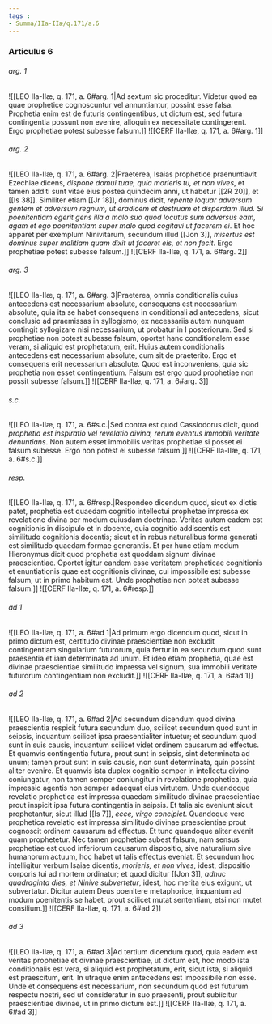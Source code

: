 ```yaml
---
tags : 
- Summa/IIa-IIæ/q.171/a.6
---
```


### Articulus 6

###### arg. 1
![[LEO IIa-IIæ, q. 171, a. 6#arg. 1|Ad sextum sic proceditur. Videtur quod ea quae prophetice cognoscuntur vel annuntiantur, possint esse falsa. Prophetia enim est de futuris contingentibus, ut dictum est, sed futura contingentia possunt non evenire, alioquin ex necessitate contingerent. Ergo prophetiae potest subesse falsum.]]
![[CERF IIa-IIæ, q. 171, a. 6#arg. 1]]

###### arg. 2
![[LEO IIa-IIæ, q. 171, a. 6#arg. 2|Praeterea, Isaias prophetice praenuntiavit Ezechiae dicens, *dispone domui tuae, quia morieris tu, et non vives*, et tamen additi sunt vitae eius postea quindecim anni, ut habetur [[2R 20]], et [[Is 38]]. Similiter etiam [[Jr 18]], dominus dicit, *repente loquar adversum gentem et adversum regnum, ut eradicem et destruam et disperdam illud. Si poenitentiam egerit gens illa a malo suo quod locutus sum adversus eam, agam et ego poenitentiam super malo quod cogitavi ut facerem ei*. Et hoc apparet per exemplum Ninivitarum, secundum illud [[Jon 3]], *misertus est dominus super malitiam quam dixit ut faceret eis, et non fecit*. Ergo prophetiae potest subesse falsum.]]
![[CERF IIa-IIæ, q. 171, a. 6#arg. 2]]

###### arg. 3
![[LEO IIa-IIæ, q. 171, a. 6#arg. 3|Praeterea, omnis conditionalis cuius antecedens est necessarium absolute, consequens est necessarium absolute, quia ita se habet consequens in conditionali ad antecedens, sicut conclusio ad praemissas in syllogismo; ex necessariis autem nunquam contingit syllogizare nisi necessarium, ut probatur in I posteriorum. Sed si prophetiae non potest subesse falsum, oportet hanc conditionalem esse veram, si aliquid est prophetatum, erit. Huius autem conditionalis antecedens est necessarium absolute, cum sit de praeterito. Ergo et consequens erit necessarium absolute. Quod est inconveniens, quia sic prophetia non esset contingentium. Falsum est ergo quod prophetiae non possit subesse falsum.]]
![[CERF IIa-IIæ, q. 171, a. 6#arg. 3]]

###### s.c.
![[LEO IIa-IIæ, q. 171, a. 6#s.c.|Sed contra est quod Cassiodorus dicit, quod *prophetia est inspiratio vel revelatio divina, rerum eventus immobili veritate denuntians*. Non autem esset immobilis veritas prophetiae si posset ei falsum subesse. Ergo non potest ei subesse falsum.]]
![[CERF IIa-IIæ, q. 171, a. 6#s.c.]]

###### resp.
![[LEO IIa-IIæ, q. 171, a. 6#resp.|Respondeo dicendum quod, sicut ex dictis patet, prophetia est quaedam cognitio intellectui prophetae impressa ex revelatione divina per modum cuiusdam doctrinae. Veritas autem eadem est cognitionis in discipulo et in docente, quia cognitio addiscentis est similitudo cognitionis docentis; sicut et in rebus naturalibus forma generati est similitudo quaedam formae generantis. Et per hunc etiam modum Hieronymus dicit quod prophetia est quoddam signum divinae praescientiae. Oportet igitur eandem esse veritatem propheticae cognitionis et enuntiationis quae est cognitionis divinae, cui impossibile est subesse falsum, ut in primo habitum est. Unde prophetiae non potest subesse falsum.]]
![[CERF IIa-IIæ, q. 171, a. 6#resp.]]

###### ad 1
![[LEO IIa-IIæ, q. 171, a. 6#ad 1|Ad primum ergo dicendum quod, sicut in primo dictum est, certitudo divinae praescientiae non excludit contingentiam singularium futurorum, quia fertur in ea secundum quod sunt praesentia et iam determinata ad unum. Et ideo etiam prophetia, quae est divinae praescientiae similitudo impressa vel signum, sua immobili veritate futurorum contingentiam non excludit.]]
![[CERF IIa-IIæ, q. 171, a. 6#ad 1]]

###### ad 2
![[LEO IIa-IIæ, q. 171, a. 6#ad 2|Ad secundum dicendum quod divina praescientia respicit futura secundum duo, scilicet secundum quod sunt in seipsis, inquantum scilicet ipsa praesentialiter intuetur; et secundum quod sunt in suis causis, inquantum scilicet videt ordinem causarum ad effectus. Et quamvis contingentia futura, prout sunt in seipsis, sint determinata ad unum; tamen prout sunt in suis causis, non sunt determinata, quin possint aliter evenire. Et quamvis ista duplex cognitio semper in intellectu divino coniungatur, non tamen semper coniungitur in revelatione prophetica, quia impressio agentis non semper adaequat eius virtutem. Unde quandoque revelatio prophetica est impressa quaedam similitudo divinae praescientiae prout inspicit ipsa futura contingentia in seipsis. Et talia sic eveniunt sicut prophetantur, sicut illud [[Is 7]], *ecce, virgo concipiet*. Quandoque vero prophetica revelatio est impressa similitudo divinae praescientiae prout cognoscit ordinem causarum ad effectus. Et tunc quandoque aliter evenit quam prophetetur. Nec tamen prophetiae subest falsum, nam sensus prophetiae est quod inferiorum causarum dispositio, sive naturalium sive humanorum actuum, hoc habet ut talis effectus eveniat. Et secundum hoc intelligitur verbum Isaiae dicentis, *morieris, et non vives*, idest, dispositio corporis tui ad mortem ordinatur; et quod dicitur [[Jon 3]], *adhuc quadraginta dies, et Ninive subvertetur*, idest, hoc merita eius exigunt, ut subvertatur. Dicitur autem Deus poenitere metaphorice, inquantum ad modum poenitentis se habet, prout scilicet mutat sententiam, etsi non mutet consilium.]]
![[CERF IIa-IIæ, q. 171, a. 6#ad 2]]

###### ad 3
![[LEO IIa-IIæ, q. 171, a. 6#ad 3|Ad tertium dicendum quod, quia eadem est veritas prophetiae et divinae praescientiae, ut dictum est, hoc modo ista conditionalis est vera, si aliquid est prophetatum, erit, sicut ista, si aliquid est praescitum, erit. In utraque enim antecedens est impossibile non esse. Unde et consequens est necessarium, non secundum quod est futurum respectu nostri, sed ut consideratur in suo praesenti, prout subiicitur praescientiae divinae, ut in primo dictum est.]]
![[CERF IIa-IIæ, q. 171, a. 6#ad 3]]

